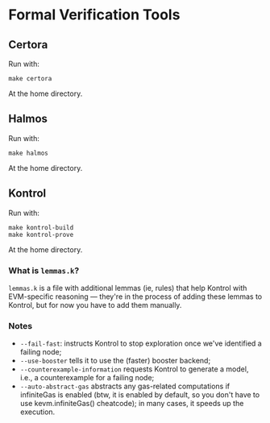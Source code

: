 # Formal Verification Tools

## Certora

Run with:

```
make certora
```

At the home directory.

## Halmos 

Run with:

```
make halmos
```

At the home directory.

## Kontrol 

Run with:

```
make kontrol-build
make kontrol-prove
```

At the home directory.

### What is `lemmas.k`?

`lemmas.k` is a file with additional lemmas (ie, rules) that help Kontrol with EVM-specific reasoning — they're in the process of adding these lemmas to Kontrol, but for now you have to add them manually.

### Notes

- `--fail-fast`: instructs Kontrol to stop exploration once we've identified a failing node;
- `--use-booster` tells it to use the (faster) booster backend;
- `--counterexample-information` requests Kontrol to generate a model, i.e., a counterexample for a failing node;
- `--auto-abstract-gas` abstracts any gas-related computations if infiniteGas is enabled (btw, it is enabled by default, so you don't have to use kevm.infiniteGas() cheatcode); in many cases, it speeds up the execution.
